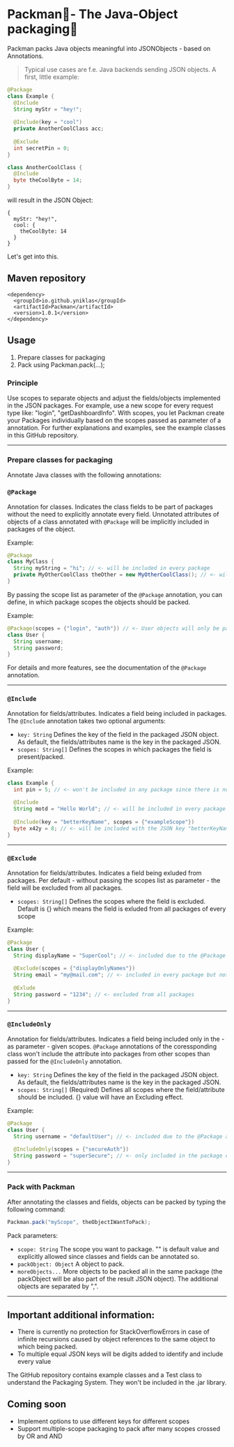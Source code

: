 # Packman:baggage_claim:- The Java-Object packaging:closed_book:
Packman packs Java objects meaningful into JSONObjects - based on Annotations.
> Typical use cases are f.e. Java backends sending JSON objects.
A first, little example:
```java
@Package
class Example {
  @Include
  String myStr = "hey!";
  
  @Include(key = "cool")
  private AnotherCoolClass acc;
  
  @Exclude
  int secretPin = 0;
}

class AnotherCoolClass {
  @Include
  byte theCoolByte = 14;
}
```
will result in the JSON Object:
```
{
  myStr: "hey!",
  cool: {
    theCoolByte: 14
  }
}
```
Let's get into this.
## Maven repository
```
<dependency>
  <groupId>io.github.yniklas</groupId>
  <artifactId>Packman</artifactId>
  <version>1.0.1</version>
</dependency>
```

## Usage
1. Prepare classes for packaging
2. Pack using Packman.pack(...);

### Principle
Use scopes to separate objects and adjust the fields/objects implemented in the JSON packages.
For example, use a new scope for every request type like: "login", "getDashboardInfo". With scopes, you let Packman create your Packages individually based on the scopes passed as 
parameter of a annotation. For further explanations and examples, see the example classes in this GitHub repository.

---

### Prepare classes for packaging
Annotate Java classes with the following annotations:

### ```@Package``` 
Annotation for classes. Indicates the class fields to be part of packages without the need to explicitly annotate every field.
Unnotated attributes of objects of a class annotated with ```@Package``` will be implicitly included in packages of the object.

Example:
```java
@Package
class MyClass {
  String myString = "hi"; // <- will be included in every package
  private MyOtherCoolClass theOther = new MyOtherCoolClass(); // <- will be included in every package
}
```
By passing the scope list as parameter of the ```@Package``` annotation, you can define, in which package scopes the objects should be packed.

Example:
```java
@Package(scopes = {"login", "auth"}) // <- User objects will only be packaged on package operations on the "login" or "auth" scopes
class User {
  String username;
  String password;
}
```
For details and more features, see the documentation of the ```@Package``` annotation.

---
### ```@Include```
Annotation for fields/attributes. Indicates a field being included in packages. The ```@Include``` annotation takes two optional arguments:
+ ```key: String``` Defines the key of the field in the packaged JSON object. As default, the fields/attributes name is the key in the packaged JSON.
+ ```scopes: String[]``` Defines the scopes in which packages the field is present/packed.

Example:
```java
class Example {
  int pin = 5; // <- won't be included in any package since there is no @Package class annotation or @Include annotation to this field
  
  @Include
  String motd = "Hello World"; // <- will be included in every package
  
  @Include(key = "betterKeyName", scopes = {"exampleScope"})
  byte x42y = 8; // <- will be included with the JSON key "betterKeyName" in packages of the "exampleScope" scope but in no other package
}
```

---
### ```@Exclude```
Annotation for fields/attributes. Indicates a field being exluded from packages. Per default - without passing the scopes list as parameter - the field will be excluded from all packages.
+ ```scopes: String[]``` Defines the scopes where the field is excluded. Default is {} which means the field is exluded from all packages of every scope

Example:
```java
@Package
class User {
  String displayName = "SuperCool"; // <- included due to the @Package annotation of the class
  
  @Exclude(scopes = {"displayOnlyNames"})
  String email = "my@mail.com"; // <- included in every package but not in packages of the scope "displayOnlyNames"
  
  @Exlude
  String password = "1234"; // <- excluded from all packages
}
```

---
### ```@IncludeOnly```
Annotation for fields/attributes. Indicates a field being included only in the - as parameter - given scopes. ```@Package``` annotations of the coressponding class won't include the attribute into packages from other scopes than passed for the ```@IncludeOnly``` annotation.
+ ```key: String``` Defines the key of the field in the packaged JSON object. As default, the fields/attributes name is the key in the packaged JSON.
+ ```scopes: String[]``` (Required) Defines all scopes where the field/attribute should be included. {} value will have an Excluding effect.

Example:
```java
@Package
class User {
  String username = "defaultUser"; // <- included due to the @Package annotation of the class
  
  @IncludeOnly(scopes = {"secureAuth"})
  String password = "superSecure"; // <- only included in the package of the "secureAuth" scope, in no other package
}
```

---
### Pack with Packman
After annotating the classes and fields, objects can be packed by typing the following command:
```java
Packman.pack("myScope", theObjectIWantToPack);
```
Pack parameters:
+ ```scope: String``` The scope you want to package. "" is default value and explicitly allowed since classes and fields can be annotated so.
+ ```packObject: Object``` A object to pack.
+ ```moreObjects...``` More objects to be packed all in the same package (the packObject will be also part of the result JSON object). The additional objects are separated by ",".

---
## Important additional information:
+ There is currently no protection for StackOverflowErrors in case of infinite recursions caused by object references to the same object to which being packed.
+ To multiple equal JSON keys will be digits added to identify and include every value

The GitHub repository contains example classes and a Test class to understand the Packaging System. They won't be included in the .jar library.

## Coming soon
+ Implement options to use different keys for different scopes
+ Support multiple-scope packaging to pack after many scopes crossed by OR and AND
